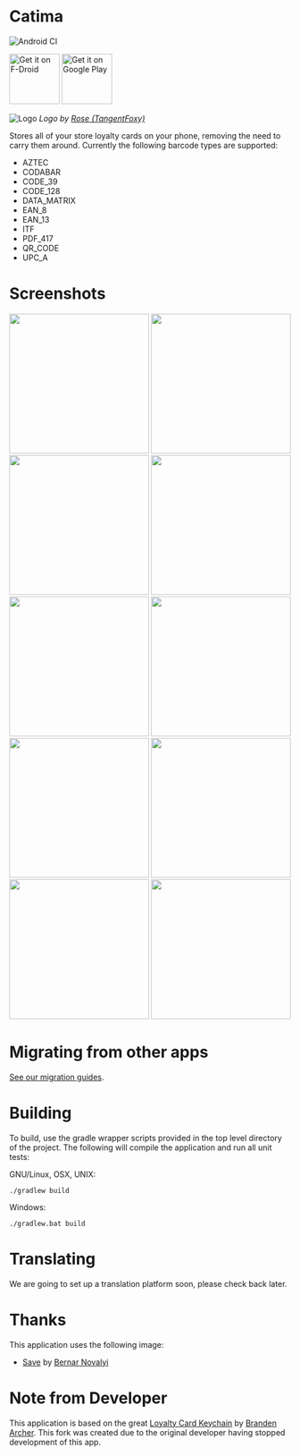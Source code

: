 # Catima
![Android CI](https://github.com/TheLastProject/Catima/workflows/Android%20CI/badge.svg)

<a href="https://f-droid.org/repository/browse/?fdid=me.hackerchick.catima" target="_blank">
<img src="https://fdroid.gitlab.io/artwork/badge/get-it-on.png" alt="Get it on F-Droid" height="90"/></a>
<a href="https://play.google.com/store/apps/details?id=me.hackerchick.catima" target="_blank">
<img src="https://play.google.com/intl/en_us/badges/images/generic/en-play-badge.png" alt="Get it on Google Play" height="90"/></a>

![Logo](https://github.com/TheLastProject/Catima/app/src/main/ic_launcher-playstore.png)
*Logo by [Rose (TangentFoxy)](http://github.com/TangentFoxy)*

Stores all of your store loyalty cards on your phone, removing the need to carry them around.  Currently the following barcode types are supported:

- AZTEC
- CODABAR
- CODE_39
- CODE_128
- DATA_MATRIX
- EAN_8
- EAN_13
- ITF
- PDF_417
- QR_CODE
- UPC_A

# Screenshots

[<img src="https://github.com/TheLastProject/Catima/raw/master/metadata/en-US/images/phoneScreenshots/screenshot-01.png" width=250>](https://github.com/TheLastProject/Catima/raw/master/metadata/en-US/images/phoneScreenshots/screenshot-01.png)
[<img src="https://github.com/TheLastProject/Catima/raw/master/metadata/en-US/images/phoneScreenshots/screenshot-02.png" width=250>](https://github.com/TheLastProject/Catima/raw/master/metadata/en-US/images/phoneScreenshots/screenshot-02.png)
[<img src="https://github.com/TheLastProject/Catima/raw/master/metadata/en-US/images/phoneScreenshots/screenshot-03.png" width=250>](https://github.com/TheLastProject/Catima/raw/master/metadata/en-US/images/phoneScreenshots/screenshot-03.png)
[<img src="https://github.com/TheLastProject/Catima/raw/master/metadata/en-US/images/phoneScreenshots/screenshot-04.png" width=250>](https://github.com/TheLastProject/Catima/raw/master/metadata/en-US/images/phoneScreenshots/screenshot-04.png)
[<img src="https://github.com/TheLastProject/Catima/raw/master/metadata/en-US/images/phoneScreenshots/screenshot-05.png" width=250>](https://github.com/TheLastProject/Catima/raw/master/metadata/en-US/images/phoneScreenshots/screenshot-05.png)
[<img src="https://github.com/TheLastProject/Catima/raw/master/metadata/en-US/images/phoneScreenshots/screenshot-06.png" width=250>](https://github.com/TheLastProject/Catima/raw/master/metadata/en-US/images/phoneScreenshots/screenshot-06.png)
[<img src="https://github.com/TheLastProject/Catima/raw/master/metadata/en-US/images/phoneScreenshots/screenshot-07.png" width=250>](https://github.com/TheLastProject/Catima/raw/master/metadata/en-US/images/phoneScreenshots/screenshot-07.png)
[<img src="https://github.com/TheLastProject/Catima/raw/master/metadata/en-US/images/phoneScreenshots/screenshot-08.png" width=250>](https://github.com/TheLastProject/Catima/raw/master/metadata/en-US/images/phoneScreenshots/screenshot-08.png)
[<img src="https://github.com/TheLastProject/Catima/raw/master/metadata/en-US/images/phoneScreenshots/screenshot-09.png" width=250>](https://github.com/TheLastProject/Catima/raw/master/metadata/en-US/images/phoneScreenshots/screenshot-09.png)
[<img src="https://github.com/TheLastProject/Catima/raw/master/metadata/en-US/images/phoneScreenshots/screenshot-10.png" width=250>](https://github.com/TheLastProject/Catima/raw/master/metadata/en-US/images/phoneScreenshots/screenshot-10.png)

# Migrating from other apps

[See our migration guides](migrate).

# Building

To build, use the gradle wrapper scripts provided in the top level directory of the project. The following will
compile the application and run all unit tests:

GNU/Linux, OSX, UNIX:
```
./gradlew build
```

Windows:
```
./gradlew.bat build
```

# Translating

We are going to set up a translation platform soon, please check back later.

# Thanks

This application uses the following image:
- [Save](https://thenounproject.com/term/save/716011) by [Bernar Novalyi](https://thenounproject.com/bernar.novalyi)

# Note from Developer
This application is based on the great [Loyalty Card Keychain](https://github.com/brarcher/loyalty-card-locker) by [Branden Archer](https://github.com/brarcher). This fork was created due to the original developer having stopped development of this app.
